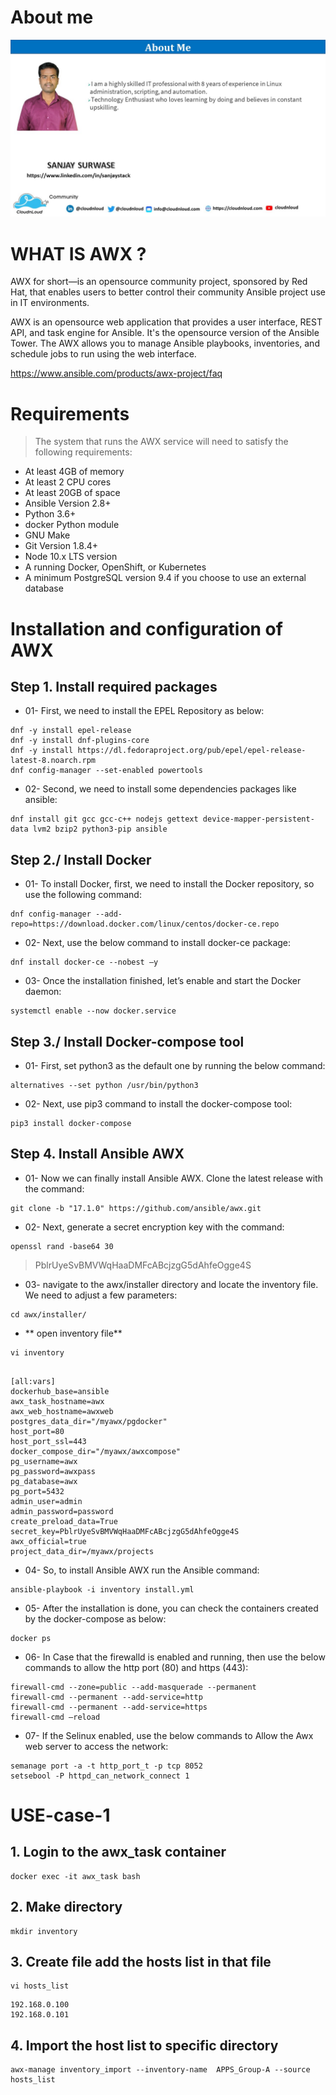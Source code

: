 # About me

![About Me](speaker.jpg)

# WHAT IS AWX ?

AWX for short—is an opensource community project, sponsored by Red Hat, that enables users to better control their community Ansible project use in IT environments.

AWX is an opensource web application that provides a user interface, REST API, and task engine for Ansible. It's the opensource version of the Ansible Tower. The AWX allows you to manage Ansible playbooks, inventories, and schedule jobs to run using the web interface.

https://www.ansible.com/products/awx-project/faq




# Requirements

> The system that runs the AWX service will need to satisfy the following requirements:
- At least 4GB of memory
- At least 2 CPU cores
- At least 20GB of space
- Ansible Version 2.8+
- Python 3.6+
- docker Python module
- GNU Make
- Git Version 1.8.4+
- Node 10.x LTS version
- A running Docker, OpenShift, or Kubernetes
- A minimum PostgreSQL version 9.4 if you choose to use an external database

# Installation and configuration of AWX

## Step 1. Install required packages

- 01- First, we need to install the EPEL Repository as below:

```
dnf -y install epel-release
dnf -y install dnf-plugins-core
dnf -y install https://dl.fedoraproject.org/pub/epel/epel-release-latest-8.noarch.rpm
dnf config-manager --set-enabled powertools
```

- 02- Second, we need to install some dependencies packages like ansible:

```
dnf install git gcc gcc-c++ nodejs gettext device-mapper-persistent-data lvm2 bzip2 python3-pip ansible
```

## Step 2./ Install Docker

- 01- To install Docker, first, we need to install the Docker repository, so use the following command:

```
dnf config-manager --add-repo=https://download.docker.com/linux/centos/docker-ce.repo
```

- 02- Next, use the below command to install docker-ce package:

```
dnf install docker-ce --nobest –y
```

- 03- Once the installation finished, let’s enable and start the Docker daemon:

```
systemctl enable --now docker.service
```

## Step 3./ Install Docker-compose tool


- 01- First, set python3 as the default one by running the below command:

```
alternatives --set python /usr/bin/python3
```

- 02- Next, use pip3 command to install the docker-compose tool:

```
pip3 install docker-compose
```

## Step 4. Install Ansible AWX

- 01- Now we can finally install Ansible AWX. Clone the latest release with the command:

```
git clone -b "17.1.0" https://github.com/ansible/awx.git
```

- 02- Next, generate a secret encryption key with the command:

```
openssl rand -base64 30
```

> PblrUyeSvBMVWqHaaDMFcABcjzgG5dAhfeOgge4S

- 03- navigate to the awx/installer directory and locate the inventory file. We need to adjust a few parameters:

```
cd awx/installer/
```

- ** open inventory file**

```
vi inventory
```

```

[all:vars]
dockerhub_base=ansible
awx_task_hostname=awx
awx_web_hostname=awxweb
postgres_data_dir="/myawx/pgdocker"
host_port=80
host_port_ssl=443
docker_compose_dir="/myawx/awxcompose"
pg_username=awx
pg_password=awxpass
pg_database=awx
pg_port=5432
admin_user=admin
admin_password=password
create_preload_data=True
secret_key=PblrUyeSvBMVWqHaaDMFcABcjzgG5dAhfeOgge4S
awx_official=true
project_data_dir=/myawx/projects
```

- 04- So, to install Ansible AWX run the Ansible command:

```
ansible-playbook -i inventory install.yml
```


- 05- After the installation is done, you can check the containers created by the docker-compose as below:


```
docker ps
```

- 06- In Case that the firewalld is enabled and running, then use the below commands to allow the http port (80) and https (443):


```
firewall-cmd --zone=public --add-masquerade --permanent
firewall-cmd --permanent --add-service=http
firewall-cmd --permanent --add-service=https
firewall-cmd –reload
```

- 07- If the Selinux enabled, use the below commands to Allow the Awx web server to access the network:

```
semanage port -a -t http_port_t -p tcp 8052
setsebool -P httpd_can_network_connect 1
```

# USE-case-1

## 1. Login to the awx_task container

```
docker exec -it awx_task bash
```

## 2. Make directory 

```
mkdir inventory
```

## 3. Create file add the hosts list in that file
```
vi hosts_list
```

```
192.168.0.100
192.168.0.101
```

## 4. Import the host list to specific directory 

```
awx-manage inventory_import --inventory-name  APPS_Group-A --source hosts_list
```



